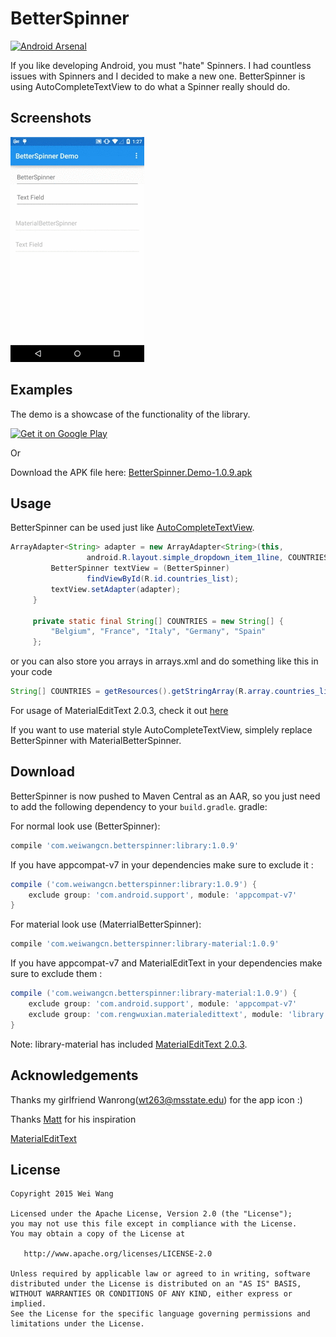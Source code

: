 # BetterSpinner

[![Android Arsenal](https://img.shields.io/badge/Android%20Arsenal-BetterSpinner-brightgreen.svg?style=flat)](http://android-arsenal.com/details/1/1707)

If you like developing Android, you must "hate" Spinners. I had countless issues with Spinners and I decided to make a new one. BetterSpinner is using AutoCompleteTextView to do what a Spinner really should do.

## Screenshots
![BetterSpinner](./screenshot/screenshot.gif)

## Examples
The demo is a showcase of the functionality of the library.

[![Get it on Google Play](https://developer.android.com/images/brand/en_generic_rgb_wo_60.png)](https://play.google.com/store/apps/details?id=com.weiwangcn.betterspinner.sample)

Or
 
Download the APK file here: [BetterSpinner.Demo-1.0.9.apk](https://github.com/Lesilva/BetterSpinner/releases/download/1.0.9/BetterSpinner.Demo-1.0.9.apk)

## Usage
BetterSpinner can be used just like [AutoCompleteTextView](http://developer.android.com/reference/android/widget/AutoCompleteTextView.html).

```java
ArrayAdapter<String> adapter = new ArrayAdapter<String>(this,
                 android.R.layout.simple_dropdown_item_1line, COUNTRIES);
         BetterSpinner textView = (BetterSpinner)
                 findViewById(R.id.countries_list);
         textView.setAdapter(adapter);
     }

     private static final String[] COUNTRIES = new String[] {
         "Belgium", "France", "Italy", "Germany", "Spain"
     };
```

or you can also store you arrays in arrays.xml and do something like this in your code

```java
String[] COUNTRIES = getResources().getStringArray(R.array.countries_list);
```

For usage of MaterialEditText 2.0.3, check it out [here](https://github.com/rengwuxian/MaterialEditText/wiki)

If you want to use material style AutoCompleteTextView, simplely replace BetterSpinner with MaterialBetterSpinner.

## Download
BetterSpinner is now pushed to Maven Central as an AAR, so you just need to add the following dependency to your `build.gradle`.
gradle:

For normal look use (BetterSpinner):

```groovy
compile 'com.weiwangcn.betterspinner:library:1.0.9'
```

If you have appcompat-v7 in your dependencies make sure to exclude it :

```groovy
compile ('com.weiwangcn.betterspinner:library:1.0.9') {
    exclude group: 'com.android.support', module: 'appcompat-v7'
}
```

For material look use (MaterrialBetterSpinner):

```groovy
compile 'com.weiwangcn.betterspinner:library-material:1.0.9'
```

If you have appcompat-v7 and MaterialEditText in your dependencies make sure to exclude them :

```groovy
compile ('com.weiwangcn.betterspinner:library-material:1.0.9') {
    exclude group: 'com.android.support', module: 'appcompat-v7'
    exclude group: 'com.rengwuxian.materialedittext', module: 'library'
}
```

Note: library-material has included [MaterialEditText 2.0.3](https://github.com/rengwuxian/MaterialEditText).


## Acknowledgements
Thanks my girlfriend Wanrong(wt263@msstate.edu) for the app icon :)

Thanks [Matt](https://github.com/mattblang) for his inspiration

[MaterialEditText](https://github.com/rengwuxian/MaterialEditText)


## License

    Copyright 2015 Wei Wang

    Licensed under the Apache License, Version 2.0 (the "License");
    you may not use this file except in compliance with the License.
    You may obtain a copy of the License at

       http://www.apache.org/licenses/LICENSE-2.0

    Unless required by applicable law or agreed to in writing, software
    distributed under the License is distributed on an "AS IS" BASIS,
    WITHOUT WARRANTIES OR CONDITIONS OF ANY KIND, either express or implied.
    See the License for the specific language governing permissions and
    limitations under the License.

